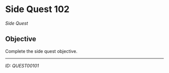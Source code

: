 # Side Quest 102

*Side Quest*

## Objective
Complete the side quest objective.

---
*ID: QUEST00101*